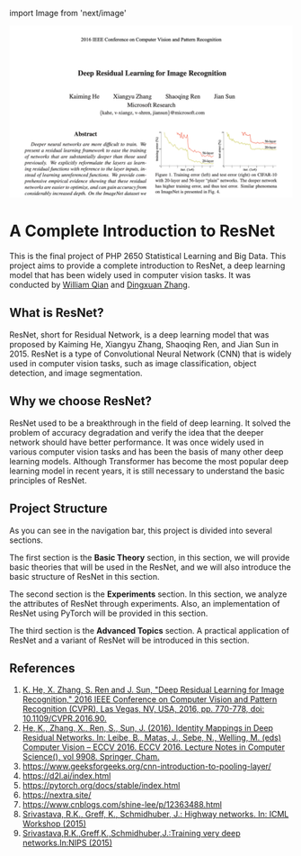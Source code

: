 import Image from 'next/image'

![cover](/public/cover.png)

# A Complete Introduction to ResNet

This is the final project of PHP 2650 Statistical Learning and Big Data. This project aims to provide a complete introduction to ResNet,
a deep learning model that has been widely used in computer vision tasks. It was conducted by [William Qian](https://github.com/dukechain2333) and [Dingxuan Zhang](https://github.com/dz6190918).

## What is ResNet?

ResNet, short for Residual Network, is a deep learning model that was proposed by Kaiming He, Xiangyu Zhang, Shaoqing Ren, and Jian Sun in 2015.
ResNet is a type of Convolutional Neural Network (CNN) that is widely used in computer vision tasks, such as image classification, object detection, and image segmentation.

## Why we choose ResNet?

ResNet used to be a breakthrough in the field of deep learning. It solved the problem of accuracy degradation and verify the
idea that the deeper network should have better performance. It was once widely used in various computer vision tasks and has been
the basis of many other deep learning models. Although Transformer has become the most popular deep learning model in recent years,
it is still necessary to understand the basic principles of ResNet.

## Project Structure

As you can see in the navigation bar, this project is divided into several sections.

The first section is the **Basic Theory** section, in this section, we will provide basic theories that will be used in the ResNet, and we will also
introduce the basic structure of ResNet in this section.

The second section is the **Experiments** section. In this section, we analyze the attributes of ResNet through experiments.
Also, an implementation of ResNet using PyTorch will be provided in this section.

The third section is the **Advanced Topics** section. A practical application of ResNet and a variant of ResNet will be introduced in this section.

## References

1. [K. He, X. Zhang, S. Ren and J. Sun, "Deep Residual Learning for Image Recognition," 2016 IEEE Conference on Computer Vision and Pattern Recognition (CVPR), Las Vegas, NV, USA, 2016, pp. 770-778, doi: 10.1109/CVPR.2016.90.](https://ieeexplore.ieee.org/document/7780459)
2. [He, K., Zhang, X., Ren, S., Sun, J. (2016). Identity Mappings in Deep Residual Networks. In: Leibe, B., Matas, J., Sebe, N., Welling, M. (eds) Computer Vision – ECCV 2016. ECCV 2016. Lecture Notes in Computer Science(), vol 9908. Springer, Cham. ](https://doi.org/10.1007/978-3-319-46493-0_38)
3. https://www.geeksforgeeks.org/cnn-introduction-to-pooling-layer/
4. https://d2l.ai/index.html
5. https://pytorch.org/docs/stable/index.html
6. https://nextra.site/
7. https://www.cnblogs.com/shine-lee/p/12363488.html
8. [Srivastava, R.K., Greff, K., Schmidhuber, J.: Highway networks. In: ICML Workshop (2015)](https://arxiv.org/abs/1505.00387)
9. [Srivastava,R.K.,Greff,K.,Schmidhuber,J.:Training very deep networks.In:NIPS (2015)](https://arxiv.org/abs/1507.06228)